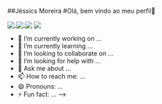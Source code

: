 ##Jéssics Moreira 
#Olá, bem vindo ao meu perfil👋

<a href="https://github.com/anuraghazra/github-readme-stats">
  <img align="center" src="https://github-readme-stats.vercel.app/api/pin/?JessicaMoreiraS=anuraghazra&repo=github-readme-stats" />
</a>
<a href="https://github.com/anuraghazra/convoychat">
  <img align="center" src="https://github-readme-stats.vercel.app/api/pin/?JessicaMoreiraS=anuraghazra&repo=convoychat" />
</a>

  <img align="center" src="https://github-readme-stats.vercel.app/api?JessicaMoreiraS=anuraghazra&show_icons=true&hide=contribs,prs&cache_seconds=86400&theme=radical"/>
 <img align="center" src="https://github-readme-stats.vercel.app/api?username=anuraghazra&show_icons=true&hide=contribs,prs&cache_seconds=86400&theme=react"/>

- 🔭 I’m currently working on ...
- 🌱 I’m currently learning ...
- 👯 I’m looking to collaborate on ...
- 🤔 I’m looking for help with ...
- 💬 Ask me about ...
- 📫 How to reach me: ...
- 😄 Pronouns: ...
- ⚡ Fun fact: ...
-->
